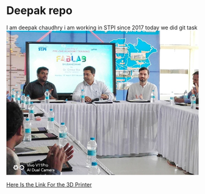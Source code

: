 # Deepak repo
I am deepak chaudhry
i am working in STPI since 2017
today we did git  task
![deepak_repo](img/inaug.jpg)

[Here Is the Link For the 3D Printer](file:C:\Users\Fablab\Desktop\deepak_repo\3dprinter.md)
